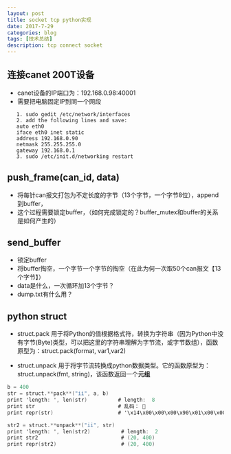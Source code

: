 ```yaml
---
layout: post
title: socket tcp python实现
date: 2017-7-29
categories: blog
tags: [技术总结]
description: tcp connect socket
---
```


## 连接canet 200T设备

- canet设备的IP端口为：192.168.0.98:40001
- 需要把电脑固定IP到同一个网段

```
   1. sudo gedit /etc/network/interfaces
   2. add the following lines and save:
   auto eth0  
   iface eth0 inet static  
   address 192.168.0.90  
   netmask 255.255.255.0  
   gateway 192.168.0.1
   3. sudo /etc/init.d/networking restart
```

## push_frame(can_id, data)

- 将每针can报文打包为不定长度的字节（13个字节，一个字节8位），append到buffer，
- 这个过程需要锁定buffer，（如何完成锁定的？buffer_mutex和buffer的关系是如何产生的）

## send_buffer

- 锁定buffer
- 将buffer掏空，一个字节一个字节的掏空（在此为何一次取50个can报文【13个字节】）
- data是什么，一次循环加13个字节？
- dump.txt有什么用？

## python struct

- struct.pack
用于将Python的值根据格式符，转换为字符串（因为Python中没有字节(Byte)类型，可以把这里的字符串理解为字节流，或字节数组），函数原型为：struct.pack(format, var1,var2)

- struct.unpack
用于将字节流转换成python数据类型。它的函数原型为：struct.unpack(fmt, string)，该函数返回一个**元组**

```a = 20  
b = 400   
str = struct.**pack**("ii", a, b)  
print 'length: ', len(str)          # length:  8  
print str                           # 乱码：   
print repr(str)                     # '\x14\x00\x00\x00\x90\x01\x00\x00'

str2 = struct.**unpack**("ii", str)  
print 'length: ', len(str2)          # length:  2  
print str2                           # (20, 400)  
print repr(str2)                     # (20, 400)  
```



